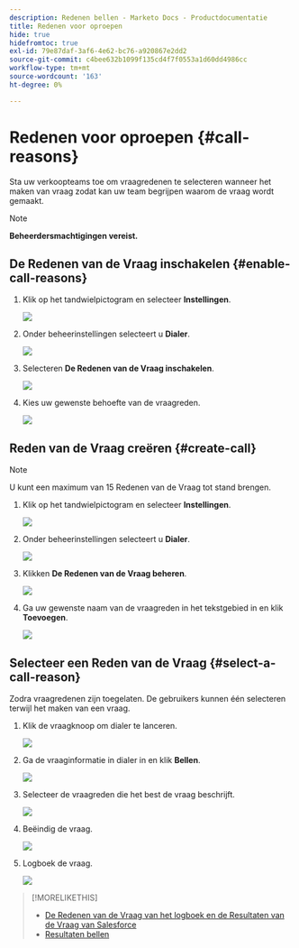 ```yaml
---
description: Redenen bellen - Marketo Docs - Productdocumentatie
title: Redenen voor oproepen
hide: true
hidefromtoc: true
exl-id: 79e87daf-3af6-4e62-bc76-a920867e2dd2
source-git-commit: c4bee632b1099f135cd4f7f0553a1d60dd4986cc
workflow-type: tm+mt
source-wordcount: '163'
ht-degree: 0%

---
```


# Redenen voor oproepen {#call-reasons}

Sta uw verkoopteams toe om vraagredenen te selecteren wanneer het maken van vraag zodat kan uw team begrijpen waarom de vraag wordt gemaakt.

>[!NOTE]
>
>**Beheerdersmachtigingen vereist.**

## De Redenen van de Vraag inschakelen {#enable-call-reasons}

1. Klik op het tandwielpictogram en selecteer **Instellingen**.

   ![](assets/call-reasons-1.png)

1. Onder beheerinstellingen selecteert u **Dialer**.

   ![](assets/call-reasons-2.png)

1. Selecteren **De Redenen van de Vraag inschakelen**.

   ![](assets/call-reasons-3.png)

1. Kies uw gewenste behoefte van de vraagreden.

   ![](assets/call-reasons-4.png)

## Reden van de Vraag creëren {#create-call}

>[!NOTE]
>
>U kunt een maximum van 15 Redenen van de Vraag tot stand brengen.

1. Klik op het tandwielpictogram en selecteer **Instellingen**.

   ![](assets/call-reasons-5.png)

1. Onder beheerinstellingen selecteert u **Dialer**.

   ![](assets/call-reasons-6.png)

1. Klikken **De Redenen van de Vraag beheren**.

   ![](assets/call-reasons-7.png)

1. Ga uw gewenste naam van de vraagreden in het tekstgebied in en klik **Toevoegen**.

   ![](assets/call-reasons-8.png)

## Selecteer een Reden van de Vraag {#select-a-call-reason}

Zodra vraagredenen zijn toegelaten. De gebruikers kunnen één selecteren terwijl het maken van een vraag.

1. Klik de vraagknoop om dialer te lanceren.

   ![](assets/call-reasons-9.png)

1. Ga de vraaginformatie in dialer in en klik **Bellen**.

   ![](assets/call-reasons-10.png)

1. Selecteer de vraagreden die het best de vraag beschrijft.

   ![](assets/call-reasons-11.png)

1. Beëindig de vraag.

   ![](assets/call-reasons-12.png)

1. Logboek de vraag.

   ![](assets/call-reasons-13.png)

>[!MORELIKETHIS]
>
>* [De Redenen van de Vraag van het logboek en de Resultaten van de Vraag van Salesforce](/help/marketo/product-docs/marketo-sales-connect/phone/log-call-reasons-and-call-outcomes-to-salesforce.md)
>* [Resultaten bellen](/help/marketo/product-docs/marketo-sales-connect/phone/call-outcomes.md)

